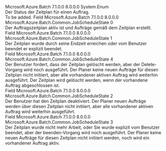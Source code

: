 <Type Name="JobScheduleState" FullName="Microsoft.Azure.Batch.Common.JobScheduleState">
  <TypeSignature Language="C#" Value="public enum JobScheduleState" />
  <TypeSignature Language="ILAsm" Value=".class public auto ansi sealed JobScheduleState extends System.Enum" />
  <TypeSignature Language="DocId" Value="T:Microsoft.Azure.Batch.Common.JobScheduleState" />
  <TypeSignature Language="VB.NET" Value="Public Enum JobScheduleState" />
  <TypeSignature Language="F#" Value="type JobScheduleState = " />
  <AssemblyInfo>
    <AssemblyName>Microsoft.Azure.Batch</AssemblyName>
    <AssemblyVersion>7.1.0.0</AssemblyVersion>
    <AssemblyVersion>8.0.0.0</AssemblyVersion>
  </AssemblyInfo>
  <Base>
    <BaseTypeName>System.Enum</BaseTypeName>
  </Base>
  <Docs>
    <summary>
            Der Status der Zeitplan für einen Auftrag.
            </summary>
    <remarks>To be added.</remarks>
  </Docs>
  <Members>
    <Member MemberName="Active">
      <MemberSignature Language="C#" Value="Active" />
      <MemberSignature Language="ILAsm" Value=".field public static literal valuetype Microsoft.Azure.Batch.Common.JobScheduleState Active = int32(0)" />
      <MemberSignature Language="DocId" Value="F:Microsoft.Azure.Batch.Common.JobScheduleState.Active" />
      <MemberSignature Language="VB.NET" Value="Active" />
      <MemberSignature Language="F#" Value="Active = 0" Usage="Microsoft.Azure.Batch.Common.JobScheduleState.Active" />
      <MemberType>Field</MemberType>
      <AssemblyInfo>
        <AssemblyName>Microsoft.Azure.Batch</AssemblyName>
        <AssemblyVersion>7.1.0.0</AssemblyVersion>
        <AssemblyVersion>8.0.0.0</AssemblyVersion>
      </AssemblyInfo>
      <ReturnValue>
        <ReturnType>Microsoft.Azure.Batch.Common.JobScheduleState</ReturnType>
      </ReturnValue>
      <MemberValue>0</MemberValue>
      <Docs>
        <summary>
            Der Auftragszeitplan aktiv ist und Aufträge gemäß dem Zeitplan erstellt.
            </summary>
      </Docs>
    </Member>
    <Member MemberName="Completed">
      <MemberSignature Language="C#" Value="Completed" />
      <MemberSignature Language="ILAsm" Value=".field public static literal valuetype Microsoft.Azure.Batch.Common.JobScheduleState Completed = int32(1)" />
      <MemberSignature Language="DocId" Value="F:Microsoft.Azure.Batch.Common.JobScheduleState.Completed" />
      <MemberSignature Language="VB.NET" Value="Completed" />
      <MemberSignature Language="F#" Value="Completed = 1" Usage="Microsoft.Azure.Batch.Common.JobScheduleState.Completed" />
      <MemberType>Field</MemberType>
      <AssemblyInfo>
        <AssemblyName>Microsoft.Azure.Batch</AssemblyName>
        <AssemblyVersion>7.1.0.0</AssemblyVersion>
        <AssemblyVersion>8.0.0.0</AssemblyVersion>
      </AssemblyInfo>
      <ReturnValue>
        <ReturnType>Microsoft.Azure.Batch.Common.JobScheduleState</ReturnType>
      </ReturnValue>
      <MemberValue>1</MemberValue>
      <Docs>
        <summary>
            Der Zeitplan wurde durch seine Endzeit erreichen oder vom Benutzer beendet er explizit beendet.
            </summary>
      </Docs>
    </Member>
    <Member MemberName="Deleting">
      <MemberSignature Language="C#" Value="Deleting" />
      <MemberSignature Language="ILAsm" Value=".field public static literal valuetype Microsoft.Azure.Batch.Common.JobScheduleState Deleting = int32(4)" />
      <MemberSignature Language="DocId" Value="F:Microsoft.Azure.Batch.Common.JobScheduleState.Deleting" />
      <MemberSignature Language="VB.NET" Value="Deleting" />
      <MemberSignature Language="F#" Value="Deleting = 4" Usage="Microsoft.Azure.Batch.Common.JobScheduleState.Deleting" />
      <MemberType>Field</MemberType>
      <AssemblyInfo>
        <AssemblyName>Microsoft.Azure.Batch</AssemblyName>
        <AssemblyVersion>7.1.0.0</AssemblyVersion>
        <AssemblyVersion>8.0.0.0</AssemblyVersion>
      </AssemblyInfo>
      <ReturnValue>
        <ReturnType>Microsoft.Azure.Batch.Common.JobScheduleState</ReturnType>
      </ReturnValue>
      <MemberValue>4</MemberValue>
      <Docs>
        <summary>
            Der Benutzer fordert, dass der Zeitplan gelöscht werden, aber der Delete-Vorgang wird noch ausgeführt. Der Planer keine neuen Aufträge für diesen Zeitplan nicht initiiert, aber alle vorhandener aktiven Auftrag wird weiterhin ausgeführt. Der Zeitplan wird gelöscht werden, wenn der vorhandene Auftrag abgeschlossen ist.
            </summary>
      </Docs>
    </Member>
    <Member MemberName="Disabled">
      <MemberSignature Language="C#" Value="Disabled" />
      <MemberSignature Language="ILAsm" Value=".field public static literal valuetype Microsoft.Azure.Batch.Common.JobScheduleState Disabled = int32(2)" />
      <MemberSignature Language="DocId" Value="F:Microsoft.Azure.Batch.Common.JobScheduleState.Disabled" />
      <MemberSignature Language="VB.NET" Value="Disabled" />
      <MemberSignature Language="F#" Value="Disabled = 2" Usage="Microsoft.Azure.Batch.Common.JobScheduleState.Disabled" />
      <MemberType>Field</MemberType>
      <AssemblyInfo>
        <AssemblyName>Microsoft.Azure.Batch</AssemblyName>
        <AssemblyVersion>7.1.0.0</AssemblyVersion>
        <AssemblyVersion>8.0.0.0</AssemblyVersion>
      </AssemblyInfo>
      <ReturnValue>
        <ReturnType>Microsoft.Azure.Batch.Common.JobScheduleState</ReturnType>
      </ReturnValue>
      <MemberValue>2</MemberValue>
      <Docs>
        <summary>
            Der Benutzer hat den Zeitplan deaktiviert. Der Planer neuen Aufträge werden über diesen Zeitplan nicht initiiert, aber alle vorhandener aktiven Auftrag wird weiterhin ausgeführt.
            </summary>
      </Docs>
    </Member>
    <Member MemberName="Terminating">
      <MemberSignature Language="C#" Value="Terminating" />
      <MemberSignature Language="ILAsm" Value=".field public static literal valuetype Microsoft.Azure.Batch.Common.JobScheduleState Terminating = int32(3)" />
      <MemberSignature Language="DocId" Value="F:Microsoft.Azure.Batch.Common.JobScheduleState.Terminating" />
      <MemberSignature Language="VB.NET" Value="Terminating" />
      <MemberSignature Language="F#" Value="Terminating = 3" Usage="Microsoft.Azure.Batch.Common.JobScheduleState.Terminating" />
      <MemberType>Field</MemberType>
      <AssemblyInfo>
        <AssemblyName>Microsoft.Azure.Batch</AssemblyName>
        <AssemblyVersion>7.1.0.0</AssemblyVersion>
        <AssemblyVersion>8.0.0.0</AssemblyVersion>
      </AssemblyInfo>
      <ReturnValue>
        <ReturnType>Microsoft.Azure.Batch.Common.JobScheduleState</ReturnType>
      </ReturnValue>
      <MemberValue>3</MemberValue>
      <Docs>
        <summary>
            Der Zeitplan wurde nicht mehr Arbeit, oder Sie wurde explizit vom Benutzer beendet, aber der beenden-Vorgang wird noch ausgeführt. Der Planer keine neuen Aufträge für diesen Zeitplan nicht initiiert werden, noch wird ein vorhandener Auftrag aktiv.
            </summary>
      </Docs>
    </Member>
  </Members>
</Type>